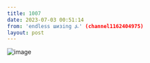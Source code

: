 ```yaml
---
title: 1007
date: 2023-07-03 00:51:14
from: 'endless шизing ⍼' (channel1162404975)
layout: post
---
```


![image](photos/photo_99@03-07-2023_00-51-14.jpg)


